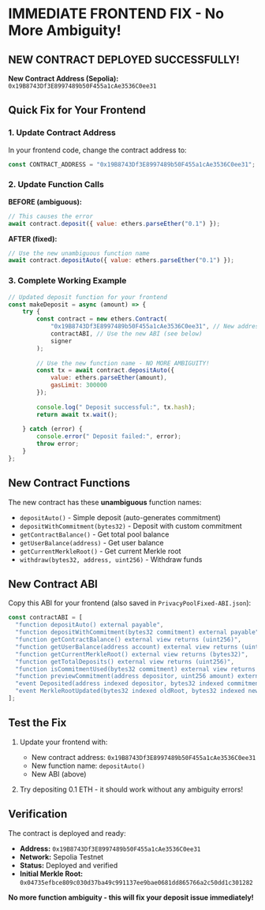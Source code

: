 #  IMMEDIATE FRONTEND FIX - No More Ambiguity!

##  NEW CONTRACT DEPLOYED SUCCESSFULLY!

**New Contract Address (Sepolia):** `0x19B8743Df3E8997489b50F455a1cAe3536C0ee31`

##  Quick Fix for Your Frontend

### 1. Update Contract Address

In your frontend code, change the contract address to:
```javascript
const CONTRACT_ADDRESS = "0x19B8743Df3E8997489b50F455a1cAe3536C0ee31";
```

### 2. Update Function Calls

**BEFORE (ambiguous):**
```javascript
// This causes the error
await contract.deposit({ value: ethers.parseEther("0.1") });
```

**AFTER (fixed):**
```javascript
// Use the new unambiguous function name
await contract.depositAuto({ value: ethers.parseEther("0.1") });
```

### 3. Complete Working Example

```javascript
// Updated deposit function for your frontend
const makeDeposit = async (amount) => {
    try {
        const contract = new ethers.Contract(
            "0x19B8743Df3E8997489b50F455a1cAe3536C0ee31", // New address
            contractABI, // Use the new ABI (see below)
            signer
        );
        
        // Use the new function name - NO MORE AMBIGUITY!
        const tx = await contract.depositAuto({
            value: ethers.parseEther(amount),
            gasLimit: 300000
        });
        
        console.log(" Deposit successful:", tx.hash);
        return await tx.wait();
        
    } catch (error) {
        console.error(" Deposit failed:", error);
        throw error;
    }
};
```

##  New Contract Functions

The new contract has these **unambiguous** function names:

- `depositAuto()` - Simple deposit (auto-generates commitment)
- `depositWithCommitment(bytes32)` - Deposit with custom commitment
- `getContractBalance()` - Get total pool balance
- `getUserBalance(address)` - Get user balance
- `getCurrentMerkleRoot()` - Get current Merkle root
- `withdraw(bytes32, address, uint256)` - Withdraw funds

##  New Contract ABI

Copy this ABI for your frontend (also saved in `PrivacyPoolFixed-ABI.json`):

```javascript
const contractABI = [
  "function depositAuto() external payable",
  "function depositWithCommitment(bytes32 commitment) external payable",
  "function getContractBalance() external view returns (uint256)",
  "function getUserBalance(address account) external view returns (uint256)",
  "function getCurrentMerkleRoot() external view returns (bytes32)",
  "function getTotalDeposits() external view returns (uint256)",
  "function isCommitmentUsed(bytes32 commitment) external view returns (bool)",
  "function previewCommitment(address depositor, uint256 amount) external view returns (bytes32)",
  "event Deposited(address indexed depositor, bytes32 indexed commitment, uint256 value, uint256 timestamp)",
  "event MerkleRootUpdated(bytes32 indexed oldRoot, bytes32 indexed newRoot, uint256 timestamp)"
];
```

##  Test the Fix

1. Update your frontend with:
   - New contract address: `0x19B8743Df3E8997489b50F455a1cAe3536C0ee31`
   - New function name: `depositAuto()`
   - New ABI (above)

2. Try depositing 0.1 ETH - it should work without any ambiguity errors!

##  Verification

The contract is deployed and ready:
- **Address:** `0x19B8743Df3E8997489b50F455a1cAe3536C0ee31`
- **Network:** Sepolia Testnet
- **Status:**  Deployed and verified
- **Initial Merkle Root:** `0x04735efbce809c030d37ba49c991137ee9bae0681dd865766a2c50dd1c301282`

**No more function ambiguity - this will fix your deposit issue immediately!**